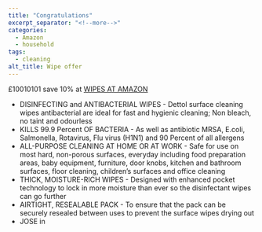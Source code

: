 ```yaml
---
title: "Congratulations"
excerpt_separator: "<!--more-->"
categories:
  - Amazon
  - household
tags:
  - cleaning
alt_title: Wipe offer
---
```

£10010101 save 10% at [WIPES AT AMAZON](https://www.amazon.co.uk/Dettol-Antibacterial-Surface-Cleaning-Wipes/dp/B01N16BG67/ref=sr_1_4?m=A2OAJ7377F756P&pf_rd_i=8873237031&pf_rd_m=A3P5ROKL5A1OLE&pf_rd_p=7eb1dc62-ff0c-4f0b-9617-70201bba1b47&pf_rd_r=9QY6RFM3E20GM64CQVGH&pf_rd_s=merchandised-search-4&pf_rd_t=101&qid=1665836966&s=warehouse-deals&sr=1-4)
<!--more-->
<ul>
<li>DISINFECTING and ANTIBACTERIAL WIPES - Dettol surface cleaning wipes antibacterial are ideal for fast and hygienic cleaning; Non bleach, no taint and odourless</li>
<li>KILLS 99.9 Percent OF BACTERIA - As well as antibiotic MRSA, E.coli, Salmonella, Rotavirus, Flu virus (H1N1) and 90 Percent of all allergens</li>
<li>ALL-PURPOSE CLEANING AT HOME OR AT WORK - Safe for use on most hard, non-porous surfaces, everyday including food preparation areas, baby equipment, furniture, door knobs, kitchen and bathroom surfaces, floor cleaning, children’s surfaces and office cleaning</li>
<li>THICK, MOISTURE-RICH WIPES - Designed with enhanced pocket technology to lock in more moisture than ever so the disinfectant wipes can go further</li>
<li>AIRTIGHT, RESEALABLE PACK - To ensure that the pack can be securely resealed between uses to prevent the surface wipes drying out</li>
<li>JOSE in</li>
</ul>
